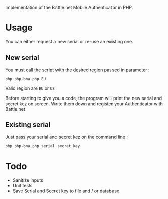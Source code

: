 Implementation of the Battle.net Mobile Authenticator in PHP.

# Usage

You can either request a new serial or re-use an existing one.

## New serial

You must call the script with the desired region passed in parameter :

	php php-bna.php EU

Valid region are `EU` or `US`

Before starting to give you a code, the program will print the new serial and secret kez on screen. Write them down and register your Authenticator with Battle.net

## Existing serial

Just pass your serial and secret kez on the command line :

	php php-bna.php serial secret_key

# Todo

* Sanitize inputs
* Unit tests
* Save Serial and Secret key to file and / or database

